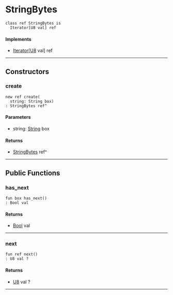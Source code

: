 # StringBytes

```pony
class ref StringBytes is
  Iterator[U8 val] ref
```

#### Implements

* [Iterator](builtin-Iterator)\[[U8](builtin-U8) val\] ref

---

## Constructors

### create

```pony
new ref create(
  string: String box)
: StringBytes ref^
```
#### Parameters

*   string: [String](builtin-String) box

#### Returns

* [StringBytes](builtin-StringBytes) ref^

---

## Public Functions

### has_next

```pony
fun box has_next()
: Bool val
```

#### Returns

* [Bool](builtin-Bool) val

---

### next

```pony
fun ref next()
: U8 val ?
```

#### Returns

* [U8](builtin-U8) val ?

---


